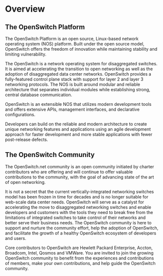# Overview

## The OpenSwitch Platform

The OpenSwitch Platform is an open source, Linux-based network operating system (NOS) platform. Built under the open source model, OpenSwitch offers the freedom of innovation while maintaining stability and limiting vulnerability.

The OpenSwitch is a network operating system for disaggregated switches. It is aimed at accelerating the transition to open networking as well as the adoption of disaggregated data center networks.  OpenSwitch provides a fully-featured control plane stack with support for layer 2 and layer 3 networking protocols. The NOS is built around modular and reliable architecture that separates individual modules while establishing strong, central database communication.

OpenSwitch is an extensible NOS that utilizes modern development tools and offers extensive APIs, management interfaces, and declarative configurations.

Developers can build on the reliable and modern architecture to create unique networking features and applications using an agile development approach for faster development and more stable applications with fewer post-release defects.


## The OpenSwitch Community

The OpenSwitch.net community is an open community initiated by charter contributors who are offering and will continue to offer valuable contributions to the community, with the goal of advancing state of the art of open networking.

It is not a secret that the current vertically-integrated networking switches model has been frozen in time for decades and is no longer suitable for web-scale data center needs. OpenSwitch will serve as a catalyst for accelerating the move to disaggregated networking switches and enable developers and customers with the tools they need to break free from the limitations of integrated switches to take control of their networks and better serve their business needs. The OpenSwitch community is here to support and nurture the community effort, help the adoption of OpenSwitch, and facilitate the growth of a healthy OpenSwitch ecosystem of developers and users.

Core contributors to OpenSwitch are Hewlett Packard Enterprise, Accton, Broadcom, Intel, Qosmos and VMWare. You are invited to join the growing OpenSwitch community to benefit from the experiences and contributions of members, make your own contributions, and help guide the OpenSwitch community.
